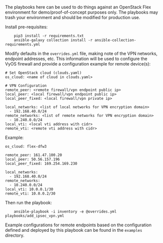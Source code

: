 The playbooks here can be used to do things against an OpenStack Flex
environment for demo/proof-of-concept purposes only. The playbooks
may trash your environment and should be modified for production use.

Install pre-requisites:

```
    pip3 install -r requirements.txt
    ansible-galaxy collection install -r ansible-collection-requirements.yml
```

Modify defaults in the `overrides.yml` file, making note of the VPN networks,
endpoint addresses, etc. This information will be used to configure the VyOS
firewall and provide a configuration example for remote device(s):

```
# Set OpenStack cloud (clouds.yaml)
os_cloud: <name of cloud in clouds.yaml>

# VPN Configuration
remote_peer: <remote firewall/vpn endpoint public ip>
local_peer: <local firewall/vpn endpoint public ip>
local_peer_fixed: <local firewall/vpn private ip>

local_networks: <list of local networks for VPN encryption domain>
  - 192.168.40.0/24
remote_networks: <list of remote networks for VPN encryption domain>
  - 10.240.0.0/24
local_vti: <local vti address with cidr>
remote_vti: <remote vti address with cidr>
```

Example:

```
os_cloud: flex-dfw3

remote_peer: 161.47.100.20
local_peer: 50.56.157.196
local_peer_fixed: 169.254.169.230

local_networks:
  - 192.168.40.0/24
remote_networks:
  - 10.240.0.0/24
local_vti: 10.0.0.1/30
remote_vti: 10.0.0.2/30
```

Then run the playbook:

```
    ansible-playbook -i inventory -e @overrides.yml playbooks/add_ipsec_vpn.yml
```

Example configurations for remote endpoints based on the configuration
defined and deployed by this playbook can be found in the `examples`
directory.
